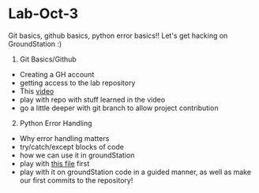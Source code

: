 # Lab-Oct-3
Git basics, github basics, python error basics!! Let's get hacking on GroundStation :)


1. Git Basics/Github
- Creating a GH account
- getting access to the lab repository
- This [video](https://www.youtube.com/watch?v=mJ-qvsxPHpY&pp=ygUPZ2l0IGZvciBkdW1taWVz)
- play with repo with stuff learned in the video
- go a little deeper with git branch to allow project contribution

2. Python Error Handling
- Why error handling matters
- try/catch/except blocks of code
- how we can use it in groundStation
- play with [this file](https://github.com/nathansamuell/Lab-Oct-3/blob/main/error_handling.py) first
- play with it on groundStation code in a guided manner, as well as make our first commits to the repository!
